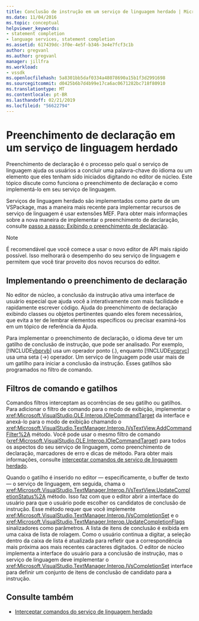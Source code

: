 ```yaml
---
title: Conclusão de instrução em um serviço de linguagem herdado | Microsoft Docs
ms.date: 11/04/2016
ms.topic: conceptual
helpviewer_keywords:
- statement completion
- language services, statement completion
ms.assetid: 617439dc-3f0e-4e5f-b346-3e4e7fcf3c1b
author: gregvanl
ms.author: gregvanl
manager: jillfra
ms.workload:
- vssdk
ms.openlocfilehash: 5a8301bb5daf0334a48078690a15b1f3d2991698
ms.sourcegitcommit: d0425b6b7d4b99e17ca6ac0671282bc718f80910
ms.translationtype: MT
ms.contentlocale: pt-BR
ms.lasthandoff: 02/21/2019
ms.locfileid: "56622794"
---
```

# <a name="statement-completion-in-a-legacy-language-service"></a>Preenchimento de declaração em um serviço de linguagem herdado
Preenchimento de declaração é o processo pelo qual o serviço de linguagem ajuda os usuários a concluir uma palavra-chave do idioma ou um elemento que eles tenham sido iniciados digitando no editor de núcleo. Este tópico discute como funciona o preenchimento de declaração e como implementá-lo em seu serviço de linguagem.

 Serviços de linguagem herdado são implementados como parte de um VSPackage, mas a maneira mais recente para implementar recursos de serviço de linguagem é usar extensões MEF. Para obter mais informações sobre a nova maneira de implementar o preenchimento de declaração, consulte [passo a passo: Exibindo o preenchimento de declaração](../../extensibility/walkthrough-displaying-statement-completion.md).

> [!NOTE]
>  É recomendável que você comece a usar o novo editor de API mais rápido possível. Isso melhorará o desempenho do seu serviço de linguagem e permitem que você tirar proveito dos novos recursos do editor.

## <a name="implementing-statement-completion"></a>Implementando o preenchimento de declaração
 No editor de núcleo, a conclusão da instrução ativa uma interface de usuário especial que ajuda você a interativamente com mais facilidade e rapidamente escrever código. Ajuda do preenchimento de declaração exibindo classes ou objetos pertinentes quando eles forem necessários, que evita a ter de lembrar elementos específicos ou precisar examiná-los em um tópico de referência da Ajuda.

 Para implementar o preenchimento de declaração, o idioma deve ter um gatilho de conclusão de instrução, que pode ser analisado. Por exemplo, [!INCLUDE[vbprvb](../../code-quality/includes/vbprvb_md.md)] usa um operador ponto (.), enquanto [!INCLUDE[vcprvc](../../code-quality/includes/vcprvc_md.md)] usa uma seta (->) operador. Um serviço de linguagem pode usar mais de um gatilho para iniciar a conclusão da instrução. Esses gatilhos são programados no filtro de comando.

## <a name="command-filters-and-triggers"></a>Filtros de comando e gatilhos
 Comandos filtros interceptam as ocorrências de seu gatilho ou gatilhos. Para adicionar o filtro de comando para o modo de exibição, implementar o <xref:Microsoft.VisualStudio.OLE.Interop.IOleCommandTarget> da interface e anexá-lo para o modo de exibição chamando o <xref:Microsoft.VisualStudio.TextManager.Interop.IVsTextView.AddCommandFilter%2A> método. Você pode usar o mesmo filtro de comando (<xref:Microsoft.VisualStudio.OLE.Interop.IOleCommandTarget>) para todos os aspectos do seu serviço de linguagem, como preenchimento de declaração, marcadores de erro e dicas de método. Para obter mais informações, consulte [interceptar comandos de serviço de linguagem herdado](../../extensibility/internals/intercepting-legacy-language-service-commands.md).

 Quando o gatilho é inserido no editor — especificamente, o buffer de texto — o serviço de linguagem, em seguida, chama o <xref:Microsoft.VisualStudio.TextManager.Interop.IVsTextView.UpdateCompletionStatus%2A> método. Isso faz com que o editor abrir a interface do usuário para que o usuário pode escolher os candidatos de conclusão de instrução. Esse método requer que você implemente <xref:Microsoft.VisualStudio.TextManager.Interop.IVsCompletionSet> e o <xref:Microsoft.VisualStudio.TextManager.Interop.UpdateCompletionFlags> sinalizadores como parâmetros. A lista de itens de conclusão é exibida em uma caixa de lista de rolagem. Como o usuário continua a digitar, a seleção dentro da caixa de lista é atualizada para refletir que a correspondência mais próxima aos mais recentes caracteres digitados. O editor de núcleo implementa a interface do usuário para a conclusão de instrução, mas o serviço de linguagem deve implementar o <xref:Microsoft.VisualStudio.TextManager.Interop.IVsCompletionSet> interface para definir um conjunto de itens de conclusão de candidato para a instrução.

## <a name="see-also"></a>Consulte também
- [Interceptar comandos do serviço de linguagem herdado](../../extensibility/internals/intercepting-legacy-language-service-commands.md)
